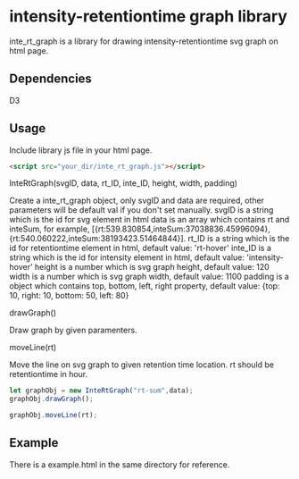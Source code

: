 # intensity-retentiontime graph library

inte_rt_graph is a library for drawing intensity-retentiontime svg graph on html page.

## Dependencies

D3

## Usage

Include library js file in your html page.
```html
<script src="your_dir/inte_rt_graph.js"></script>
```


InteRtGraph(svgID, data, rt_ID, inte_ID, height, width, padding)

Create a inte_rt_graph object, only svgID and data are required, other parameters will be default val if you don't set manually.
svgID is a string which is the id for svg element in html
data is an array which contains rt and inteSum, for example, [{rt:539.830854,inteSum:37038836.45996094},{rt:540.060222,inteSum:38193423.51464844}].
rt_ID is a string which is the id for retentiontime element in html, default value: 'rt-hover'
inte_ID is a string which is the id for intensity element in html, default value: 'intensity-hover'
height is a number which is svg graph height, default value: 120
width is a number which is svg graph width, default value: 1100
padding is a object which contains top, bottom, left, right property, default value: {top: 10, right: 10, bottom: 50, left: 80}


drawGraph()

Draw graph by given paramenters.


moveLine(rt)

Move the line on svg graph to given retention time location.
rt should be retentiontime in hour.


```javascript
let graphObj = new InteRtGraph("rt-sum",data);
graphObj.drawGraph();

graphObj.moveLine(rt);
```


## Example

There is a example.html in the same directory for reference.